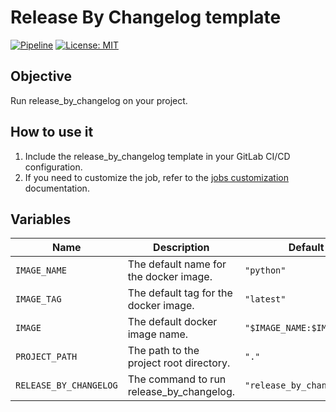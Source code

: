 # Release By Changelog template

[![Pipeline](https://lab.frogg.it/swepy/cicd-templates/release_by_changelog/badges/main/pipeline.svg)](https://lab.frogg.it/swepy/cicd-templates/release_by_changelog/-/pipelines)
[![License: MIT](https://img.shields.io/badge/License-MIT-yellow.svg)](https://lab.frogg.it/swepy/cicd-templates/release_by_changelog/-/blob/main/LICENSE)

## Objective

Run release_by_changelog on your project.

## How to use it

1. Include the release_by_changelog template in your GitLab CI/CD configuration.
2. If you need to customize the job, refer to
   the [jobs customization](https://docs.r2devops.io/get-started/use-templates/#job-templates-customization)
   documentation.

## Variables

| Name                   | Description                              | Default                    |
|------------------------|------------------------------------------|----------------------------|
| `IMAGE_NAME`           | The default name for the docker image.   | `"python"`                 |
| `IMAGE_TAG`            | The default tag for the docker image.    | `"latest"`                 |
| `IMAGE`                | The default docker image name.           | `"$IMAGE_NAME:$IMAGE_TAG"` |
| `PROJECT_PATH`         | The path to the project root directory.  | `"."`                      |
| `RELEASE_BY_CHANGELOG` | The command to run release_by_changelog. | `"release_by_changelog"`   |
